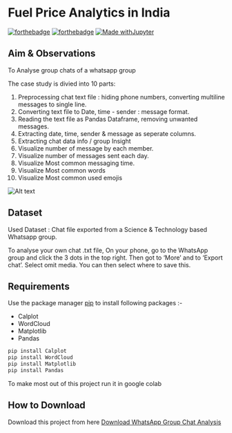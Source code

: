 # Fuel Price Analytics in India

[![forthebadge](https://forthebadge.com/images/badges/built-with-love.svg)](https://forthebadge.com)
[![forthebadge](https://forthebadge.com/images/badges/made-with-python.svg)](https://forthebadge.com)
[![Made withJupyter](https://img.shields.io/badge/Made%20with-Jupyter-orange?style=for-the-badge&logo=Jupyter)](https://jupyter.org/try)

## Aim & Observations

To Analyse group chats of a whatsapp group

The case study is divied into 10 parts:

1. Preprocessing chat text file : hiding phone numbers, converting multiline messages to single line.
2. Converting text file to Date, time - sender : message format.
3. Reading the text file as Pandas Dataframe, removing unwanted messages.
4. Extracting date, time, sender & message as seperate columns.
5. Extracting chat data info / group Insight
6. Visualize number of message by each member.
7. Visualize number of messages sent each day.
8. Visualize Most common messaging time.
9. Visualize Most common words
10. Visualize Most common used emojis

![Alt text](visualization.png?raw=true "Tracking Bird Migration")

## Dataset 

Used Dataset : Chat file exported from a Science & Technology based Whatsapp group.

To analyse your own chat .txt file, On your phone, go to the WhatsApp group and click the 3 dots in the top right. Then got to ‘More’ and to ‘Export chat’. Select omit media. You can then select where to save this.

## Requirements

Use the package manager [pip](https://pip.pypa.io/en/stable/) to install following packages :-
* Calplot
* WordCloud
* Matplotlib
* Pandas

```bash
pip install Calplot
pip install WordCloud
pip install Matplotlib
pip install Pandas
```

To make most out of this project run it in google colab

## How to Download

Download this project from here [Download WhatsApp Group Chat Analysis](https://downgit.github.io/#/home?url=https://github.com/pyGuru123/Data-Analysis-and-Visualization/tree/main/WhatsApp%20Group%20Chat%20Analysis)
